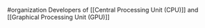 #organization 
Developers of [[Central Processing Unit (CPU)]] and [[Graphical Processing Unit (GPU)]]